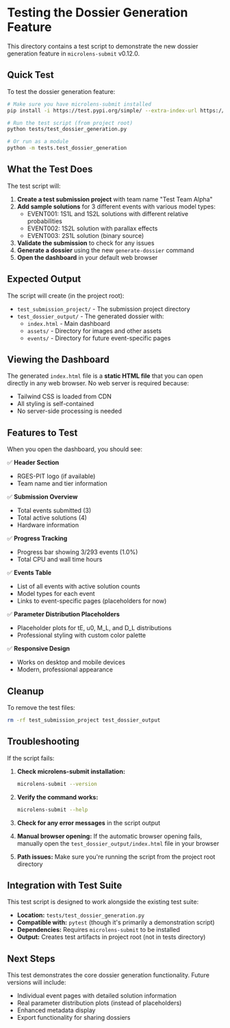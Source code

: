 # Testing the Dossier Generation Feature

This directory contains a test script to demonstrate the new dossier generation feature in `microlens-submit` v0.12.0.

## Quick Test

To test the dossier generation feature:

```bash
# Make sure you have microlens-submit installed
pip install -i https://test.pypi.org/simple/ --extra-index-url https://pypi.org/simple microlens-submit==0.12.0-dev

# Run the test script (from project root)
python tests/test_dossier_generation.py

# Or run as a module
python -m tests.test_dossier_generation
```

## What the Test Does

The test script will:

1. **Create a test submission project** with team name "Test Team Alpha"
2. **Add sample solutions** for 3 different events with various model types:
   - EVENT001: 1S1L and 1S2L solutions with different relative probabilities
   - EVENT002: 1S2L solution with parallax effects
   - EVENT003: 2S1L solution (binary source)
3. **Validate the submission** to check for any issues
4. **Generate a dossier** using the new `generate-dossier` command
5. **Open the dashboard** in your default web browser

## Expected Output

The script will create (in the project root):
- `test_submission_project/` - The submission project directory
- `test_dossier_output/` - The generated dossier with:
  - `index.html` - Main dashboard
  - `assets/` - Directory for images and other assets
  - `events/` - Directory for future event-specific pages

## Viewing the Dashboard

The generated `index.html` file is a **static HTML file** that you can open directly in any web browser. No web server is required because:

- Tailwind CSS is loaded from CDN
- All styling is self-contained
- No server-side processing is needed

## Features to Test

When you open the dashboard, you should see:

✅ **Header Section**
- RGES-PIT logo (if available)
- Team name and tier information

✅ **Submission Overview**
- Total events submitted (3)
- Total active solutions (4)
- Hardware information

✅ **Progress Tracking**
- Progress bar showing 3/293 events (1.0%)
- Total CPU and wall time hours

✅ **Events Table**
- List of all events with active solution counts
- Model types for each event
- Links to event-specific pages (placeholders for now)

✅ **Parameter Distribution Placeholders**
- Placeholder plots for tE, u0, M_L, and D_L distributions
- Professional styling with custom color palette

✅ **Responsive Design**
- Works on desktop and mobile devices
- Modern, professional appearance

## Cleanup

To remove the test files:

```bash
rm -rf test_submission_project test_dossier_output
```

## Troubleshooting

If the script fails:

1. **Check microlens-submit installation:**
   ```bash
   microlens-submit --version
   ```

2. **Verify the command works:**
   ```bash
   microlens-submit --help
   ```

3. **Check for any error messages** in the script output

4. **Manual browser opening:** If the automatic browser opening fails, manually open the `test_dossier_output/index.html` file in your browser

5. **Path issues:** Make sure you're running the script from the project root directory

## Integration with Test Suite

This test script is designed to work alongside the existing test suite:

- **Location:** `tests/test_dossier_generation.py`
- **Compatible with:** `pytest` (though it's primarily a demonstration script)
- **Dependencies:** Requires `microlens-submit` to be installed
- **Output:** Creates test artifacts in project root (not in tests directory)

## Next Steps

This test demonstrates the core dossier generation functionality. Future versions will include:

- Individual event pages with detailed solution information
- Real parameter distribution plots (instead of placeholders)
- Enhanced metadata display
- Export functionality for sharing dossiers 